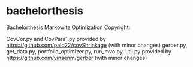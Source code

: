 # bachelorthesis
Bachelorthesis Markowitz Optimization
Copyright:

CovCor.py and CovPara1.py provided by https://github.com/pald22/covShrinkage (with minor changes)
gerber.py, get_data.py, portfolio_optimizer.py, run_mvo.py, util.py provided by https://github.com/yinsenm/gerber (with minor changes)


